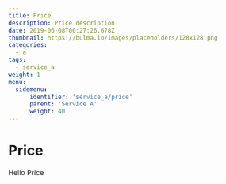 ```yaml
---
title: Price
description: Price description
date: 2019-06-08T00:27:26.678Z
thumbnail: https://bulma.io/images/placeholders/128x128.png
categories:
  - a
tags:
  - service_a
weight: 1
menu:
  sidemenu:
      identifier: 'service_a/price'
      parent: 'Service A'
      weight: 40
---
```


# Price
Hello Price